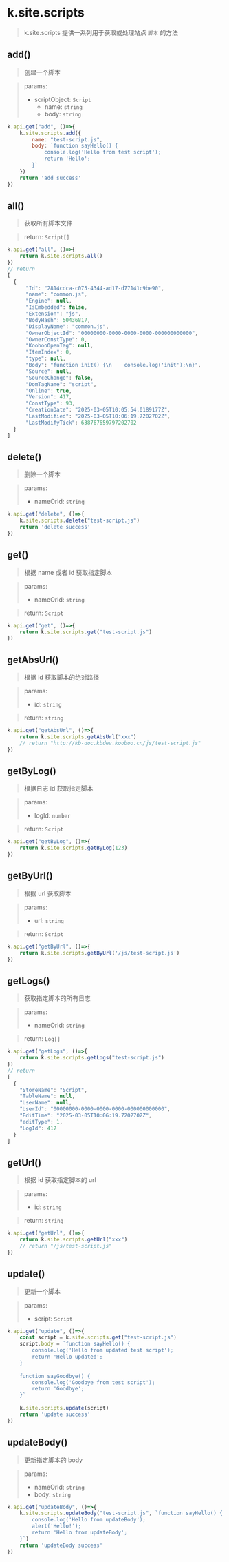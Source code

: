 # k.site.scripts

> k.site.scripts 提供一系列用于获取或处理站点 `脚本` 的方法

## add()
> 创建一个脚本

> params:
> - scriptObject: `Script`
>   - name: `string`
>   - body: `string`

```js
k.api.get("add", ()=>{
    k.site.scripts.add({
        name: "test-script.js",
        body: `function sayHello() {
            console.log('Hello from test script');
            return 'Hello';
        }`
    })
    return 'add success'
})
```

## all()
> 获取所有脚本文件

> return: `Script[]`

```js
k.api.get("all", ()=>{
    return k.site.scripts.all()
})
// return
[
  {
      "Id": "2814cdca-c075-4344-ad17-d77141c9be90",
      "name": "common.js",
      "Engine": null,
      "IsEmbedded": false,
      "Extension": "js",
      "BodyHash": 50436817,
      "DisplayName": "common.js",
      "OwnerObjectId": "00000000-0000-0000-0000-000000000000",
      "OwnerConstType": 0,
      "KoobooOpenTag": null,
      "ItemIndex": 0,
      "type": null,
      "Body": "function init() {\n    console.log('init');\n}",
      "Source": null,
      "SourceChange": false,
      "DomTagName": "script",
      "Online": true,
      "Version": 417,
      "ConstType": 93,
      "CreationDate": "2025-03-05T10:05:54.0189177Z",
      "LastModified": "2025-03-05T10:06:19.7202702Z",
      "LastModifyTick": 638767659797202702
  }
]
```

## delete()
> 删除一个脚本

> params: 
> - nameOrId: `string`

```js
k.api.get("delete", ()=>{ 
    k.site.scripts.delete("test-script.js")
    return 'delete success'
})
```

## get()
> 根据 name 或者 id 获取指定脚本

> params: 
> - nameOrId: `string`

> return: `Script`

```js
k.api.get("get", ()=>{
    return k.site.scripts.get("test-script.js")
})
```

## getAbsUrl()
> 根据 id 获取脚本的绝对路径

> params:
> - id: `string`

> return: `string`

```js
k.api.get("getAbsUrl", ()=>{
    return k.site.scripts.getAbsUrl("xxx")
    // return "http://kb-doc.kbdev.kooboo.cn/js/test-script.js"
})
```

## getByLog()
> 根据日志 id 获取指定脚本

> params:
> - logId: `number`

> return: `Script`

```js
k.api.get("getByLog", ()=>{
    return k.site.scripts.getByLog(123)
})
```

## getByUrl()
> 根据 url 获取脚本

> params: 
> - url: `string`

> return: `Script`

```js
k.api.get("getByUrl", ()=>{
    return k.site.scripts.getByUrl('/js/test-script.js')
})
```

## getLogs()
> 获取指定脚本的所有日志

> params:
> - nameOrId: `string`

> return: `Log[]`

```js
k.api.get("getLogs", ()=>{
    return k.site.scripts.getLogs("test-script.js")
})
// return
[
  {
    "StoreName": "Script",
    "TableName": null,
    "UserName": null,
    "UserId": "00000000-0000-0000-0000-000000000000",
    "EditTime": "2025-03-05T10:06:19.7202702Z",
    "editType": 1,
    "LogId": 417
  }
]
```

## getUrl()
> 根据 id 获取指定脚本的 url

> params:
> - id: `string`

> return: `string`

```js
k.api.get("getUrl", ()=>{
    return k.site.scripts.getUrl("xxx")
    // return "/js/test-script.js"
})
```

## update()
> 更新一个脚本

> params:
> - script: `Script`

```js
k.api.get("update", ()=>{
    const script = k.site.scripts.get("test-script.js")
    script.body = `function sayHello() {
        console.log('Hello from updated test script');
        return 'Hello updated';
    }
    
    function sayGoodbye() {
        console.log('Goodbye from test script');
        return 'Goodbye';
    }`
    
    k.site.scripts.update(script)
    return 'update success'
})
```

## updateBody()
> 更新指定脚本的 body

> params:
> - nameOrId: `string`
> - body: `string`

```js
k.api.get("updateBody", ()=>{
    k.site.scripts.updateBody("test-script.js", `function sayHello() {
        console.log('Hello from updateBody');
        alert('Hello!');
        return 'Hello from updateBody';
    }`)
    return 'updateBody success'
})
```
